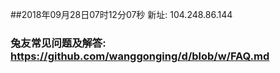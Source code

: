 ##2018年09月28日07时12分07秒 新址: 104.248.86.144
### 兔友常见问题及解答: https://github.com/wanggonging/d/blob/w/FAQ.md
